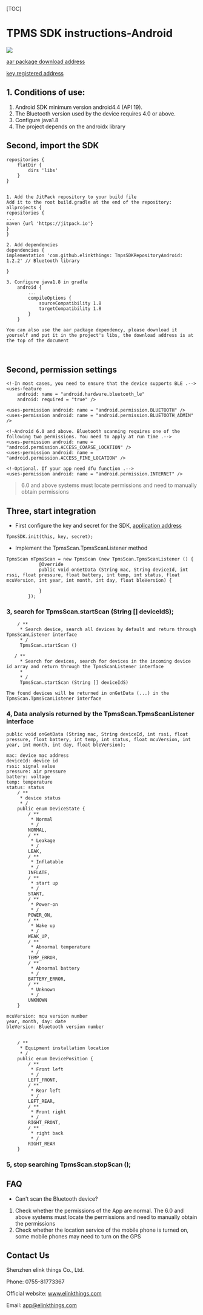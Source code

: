 [TOC]

# TPMS SDK instructions-Android

[![](https://jitpack.io/v/elinkthings/TmpsSDKRepositoryAndroid.svg)](https://jitpack.io/#elinkthings/TmpsSDKRepositoryAndroid)

[aar package download address](https://github.com/elinkthings/TmpsSDKRepositoryAndroid/releases)

[key registered address](http://sdk.aicare.net.cn)




## 1. Conditions of use:
1. Android SDK minimum version android4.4 (API 19).
2. The Bluetooth version used by the device requires 4.0 or above.
3. Configure java1.8
4. The project depends on the androidx library

## Second, import the SDK


```
repositories {
    flatDir {
        dirs 'libs'
    }
}


1. Add the JitPack repository to your build file
Add it to the root build.gradle at the end of the repository:
allprojects {
repositories {
...
maven {url 'https://jitpack.io'}
}
}

2. Add dependencies
dependencies {
implementation 'com.github.elinkthings: TmpsSDKRepositoryAndroid: 1.2.2' // Bluetooth library

}

3. Configure java1.8 in gradle
    android {
        ...
        compileOptions {
            sourceCompatibility 1.8
            targetCompatibility 1.8
        }
    }

You can also use the aar package dependency, please download it yourself and put it in the project's libs, the download address is at the top of the document



```

## Second, permission settings

```
<!-In most cases, you need to ensure that the device supports BLE .-->
<uses-feature
    android: name = "android.hardware.bluetooth_le"
    android: required = "true" />

<uses-permission android: name = "android.permission.BLUETOOTH" />
<uses-permission android: name = "android.permission.BLUETOOTH_ADMIN" />

<!-Android 6.0 and above. Bluetooth scanning requires one of the following two permissions. You need to apply at run time .-->
<uses-permission android: name = "android.permission.ACCESS_COARSE_LOCATION" />
<uses-permission android: name = "android.permission.ACCESS_FINE_LOCATION" />

<!-Optional. If your app need dfu function .-->
<uses-permission android: name = "android.permission.INTERNET" />
```

> 6.0 and above systems must locate permissions and need to manually obtain permissions

## Three, start integration



- First configure the key and secret for the SDK, [application address](http://sdk.aicare.net.cn)

```
TpmsSDK.init(this, key, secret);
```

- Implement the TpmsScan.TpmsScanListener method

```
TpmsScan mTpmsScan = new TpmsScan (new TpmsScan.TpmsScanListener () {
            @Override
            public void onGetData (String mac, String deviceId, int rssi, float pressure, float battery, int temp, int status, float mcuVersion, int year, int month, int day, float bleVersion) {
                
            }
        });

```

### 3, search for TpmsScan.startScan (String [] deviceIdS);

```
    / **
     * Search device, search all devices by default and return through TpmsScanListener interface
     * /
     TpmsScan.startScan ()

   / **
     * Search for devices, search for devices in the incoming device id array and return through the TpmsScanListener interface
     *
     * /
     TpmsScan.startScan (String [] deviceIdS)

The found devices will be returned in onGetData (...) in the TpmsScan.TpmsScanListener interface

```

### 4, Data analysis returned by the TpmsScan.TpmsScanListener interface

```
public void onGetData (String mac, String deviceId, int rssi, float pressure, float battery, int temp, int status, float mcuVersion, int year, int month, int day, float bleVersion);

mac: device mac address
deviceId: device id
rssi: signal value
pressure: air pressure
battery: voltage
temp: temperature
status: status
    / **
     * device status
     * /
    public enum DeviceState {
        / **
         * Normal
         * /
        NORMAL,
        / **
         * Leakage
         * /
        LEAK,
        / **
         * Inflatable
         * /
        INFLATE,
        / **
         * start up
         * /
        START,
        / **
         * Power-on
         * /
        POWER_ON,
        / **
         * Wake up
         * /
        WEAK_UP,
        / **
         * Abnormal temperature
         * /
        TEMP_ERROR,
        / **
         * Abnormal battery
         * /
        BATTERY_ERROR,
        / **
         * Unknown
         * /
        UNKNOWN
    }
    
mcuVersion: mcu version number
year, month, day: date
bleVersion: Bluetooth version number


    / **
     * Equipment installation location
     * /
    public enum DevicePosition {
        / **
         * Front left
         * /
        LEFT_FRONT,
        / **
         * Rear left
         * /
        LEFT_REAR,
        / **
         * Front right
         * /
        RIGHT_FRONT,
        / **
         * right back
         * /
        RIGHT_REAR
    }

```

### 5, stop searching TpmsScan.stopScan ();



## FAQ

- Can't scan the Bluetooth device?

1. Check whether the permissions of the App are normal. The 6.0 and above systems must locate the permissions and need to manually obtain the permissions
2. Check whether the location service of the mobile phone is turned on, some mobile phones may need to turn on the GPS



## Contact Us
Shenzhen elink things Co., Ltd.

Phone: 0755-81773367

Official website: www.elinkthings.com

Email: app@elinkthings.com



